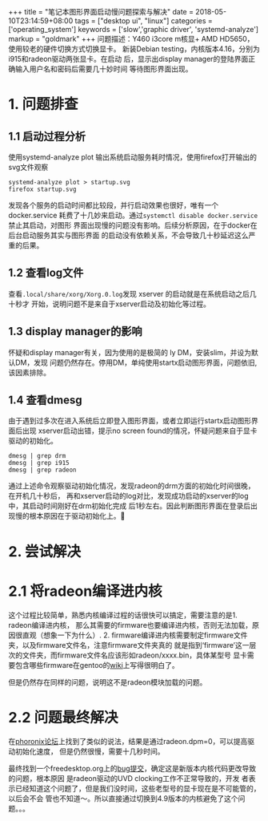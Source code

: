 +++
title = "笔记本图形界面启动慢问题探索与解决"
date = 2018-05-10T23:14:59+08:00
tags = ["desktop ui", "linux"]
categories = ['operating_system']
keywords = ['slow','graphic driver', 'systemd-analyze']
markup = "goldmark"
+++
问题描述：Y460 i3core m核显+ AMD HD5650，使用较老的硬件切换方式切换显卡。
新装Debian testing，内核版本4.16，分别为i915和radeon驱动两张显卡。在启动
后，显示出display manager的登陆界面正确输入用户名和密码后需要几十妙时间
等待图形界面出现。
<!--more-->
# 1. 问题排查
## 1.1 启动过程分析
使用systemd-analyze plot 输出系统启动服务耗时情况，使用firefox打开输出的
svg文件观察

    systemd-analyze plot > startup.svg
    firefox startup.svg
发现各个服务的启动时间都比较段，并行启动效果也很好，唯有一个docker.service
耗费了十几妙来启动。通过`systemctl disable docker.service`禁止其启动，对图形
界面出现慢的问题没有影响。后续分析原因，在于docker在后台启动服务其实与图形界面
的启动没有依赖关系，不会导致几十秒延迟这么严重的后果。

## 1.2 查看log文件
查看`.local/share/xorg/Xorg.0.log`发现 xserver 的启动就是在系统启动之后几十秒才
开始，说明问题不是来自于xserver启动及初始化等过程。

## 1.3 display manager的影响
怀疑和display manager有关，因为使用的是极简的 ly DM，安装slim，并设为默认DM，发现
问题仍然存在。停用DM，单纯使用startx启动图形界面，问题依旧, 该因素排除。

## 1.4 查看dmesg
由于遇到过多次在进入系统后立即登入图形界面，或者立即运行startx启动图形界面后出现
xserver启动出错，提示no screen found的情况，怀疑问题来自于显卡驱动的初始化。
    
    dmesg | grep drm
    dmesg | grep i915
    dmesg | grep radeon
通过上述命令观察驱动初始化情况，发现radeon的drm方面的初始化时间很晚，在开机几十秒后，
再和xserver启动的log对比，发现成功启动的xserver的log中，其启动时间刚好在drm初始化完成
后1秒左右。因此判断图形界面在登录后出现慢的根本原因在于驱动初始化上。

# 2. 尝试解决
# 2.1 将radeon编译进内核
这个过程比较简单，熟悉内核编译过程的话很快可以搞定，需要注意的是1. radeon编译进内核，
那么其需要的firmware也要编译进内核，否则无法加载，原因很直观（想象一下为什么）. 2.
firmware编译进内核需要制定firmware文件夹，以及firmware文件名，注意firmware文件夹真的
就是指到‘firmware’这一层次的文件夹，而firmware文件名应该形如radeon/xxxx.bin，具体某型号
显卡需要包含哪些firmware在gentoo的[wiki][1]上写得很明白了。

但是仍然存在同样的问题，说明这不是radeon模块加载的问题。

# 2.2 问题最终解决
在[phoronix论坛][2]上找到了类似的说法，结果是通过radeon.dpm=0，可以提高驱动初始化速度，
但是仍然很慢，需要十几秒时间。

最终找到一个freedesktop.org上的[bug提交][3]，确定这是新版本内核代码更改导致的问题，根本原因
是radeon驱动的UVD clocking工作不正常导致的，开发
者表示已经知道这个问题了，但是我们没时间，这些老型号的显卡现在是不可能管的，以后会不会
管也不知道～。所以直接通过切换到4.9版本的内核避免了这个问题。。。

[1]:https://wiki.gentoo.org/wiki/Radeon#linux-firmware
[2]:https://www.phoronix.com/forums/forum/linux-graphics-x-org-drivers/open-source-amd-linux/872916-radeon-16s-boot-delay-with-black-screen-why-and-how-to-debug
[3]:https://bugs.freedesktop.org/show_bug.cgi?id=105968
